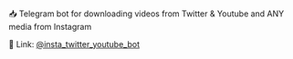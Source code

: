 📥 Telegram bot for downloading videos from Twitter & Youtube and ANY media from Instagram

🔗 Link: [@insta_twitter_youtube_bot](https://t.me/insta_twitter_youtube_bot)
